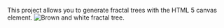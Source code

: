 This project allows you to generate fractal trees with the HTML 5 canvas element.
![Brown and white fractal tree.](http://hulk.osd.wednet.edu/~noorassas/treesbeta/tree.png)
